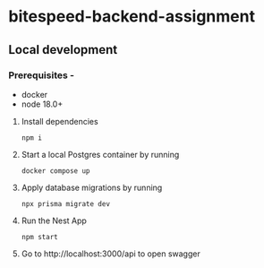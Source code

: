 # bitespeed-backend-assignment

## Local development
### Prerequisites - 
* docker
* node 18.0+

1. Install dependencies
   ```
   npm i
   ```

2. Start a local Postgres container by running
   ```
   docker compose up
   ```
2. Apply database migrations by running
   ```
   npx prisma migrate dev
   ```
3. Run the Nest App
   ```
   npm start
   ```
4. Go to http://localhost:3000/api to open swagger   
